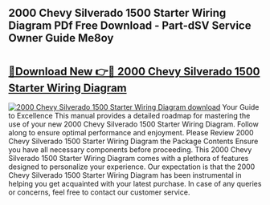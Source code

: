 ## 2000 Chevy Silverado 1500 Starter Wiring Diagram PDf Free Download - Part-dSV Service Owner Guide Me8oy

# <h2><a href="http://dflz88.blite.top/?on=2000+Chevy+Silverado+1500+Starter+Wiring+Diagram">🔗Download New 👉🔴 2000 Chevy Silverado 1500 Starter Wiring Diagram</a></h2>

[![2000 Chevy Silverado 1500 Starter Wiring Diagram download](https://i.imgur.com/lujVjoI.png)](http://dflz88.blite.top/?on=2000+Chevy+Silverado+1500+Starter+Wiring+Diagram)
Your Guide to Excellence This manual provides a detailed roadmap for mastering the use of your new 2000 Chevy Silverado 1500 Starter Wiring Diagram. Follow along to ensure optimal performance and enjoyment. Please Review 2000 Chevy Silverado 1500 Starter Wiring Diagram the Package Contents Ensure you have all necessary components before proceeding. This 2000 Chevy Silverado 1500 Starter Wiring Diagram comes with a plethora of features designed to personalize your experience. Our expectation is that the 2000 Chevy Silverado 1500 Starter Wiring Diagram has been instrumental in helping you get acquainted with your latest purchase. In case of any queries or concerns, feel free to contact our customer service.
